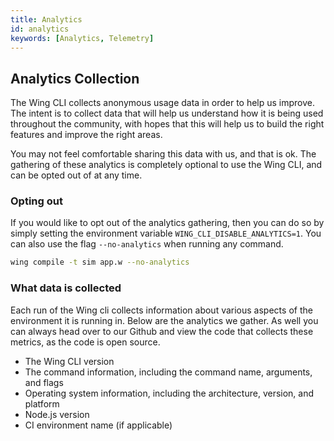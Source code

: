 ```yaml
---
title: Analytics
id: analytics
keywords: [Analytics, Telemetry]
---
```


## Analytics Collection

The Wing CLI collects anonymous usage data in order to help us improve. The intent is to collect data that will help us understand how it is being used throughout the community, with hopes that this will help us to build the right features and improve the right areas.

You may not feel comfortable sharing this data with us, and that is ok. The gathering of these analytics is completely optional to use the Wing CLI, and can be opted out of at any time.

### Opting out

If you would like to opt out of the analytics gathering, then you can do so by simply setting the environment variable `WING_CLI_DISABLE_ANALYTICS=1`. You can also use the flag `--no-analytics` when running any command.

```sh
wing compile -t sim app.w --no-analytics
```

### What data is collected

Each run of the Wing cli collects information about various aspects of the environment it is running in. Below are the analytics we gather. As well
you can always head over to our Github and view the code that collects these metrics, as the code is open source.

- The Wing CLI version
- The command information, including the command name, arguments, and flags
- Operating system information, including the architecture, version, and platform
- Node.js version
- CI environment name (if applicable)